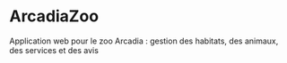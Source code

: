 # ArcadiaZoo
Application web pour le zoo Arcadia : gestion des habitats, des animaux, des services et des avis
